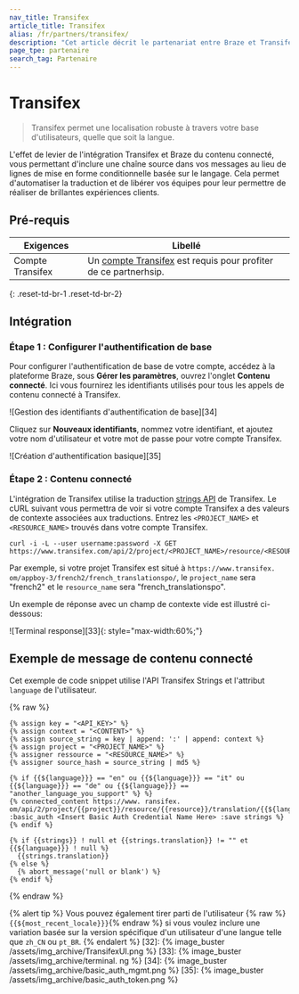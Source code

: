 ```yaml
---
nav_title: Transifex
article_title: Transifex
alias: /fr/partners/transifex/
description: "Cet article décrit le partenariat entre Braze et Transifex, une plateforme de localisation qui vous permet d'automatiser la traduction et de libérer vos équipes pour leur offrir des expériences clients brillantes."
page_tpe: partenaire
search_tag: Partenaire
---
```


# Transifex

> Transifex permet une localisation robuste à travers votre base d'utilisateurs, quelle que soit la langue.

L'effet de levier de l'intégration Transifex et Braze du contenu connecté, vous permettant d'inclure une chaîne source dans vos messages au lieu de lignes de mise en forme conditionnelle basée sur le langage. Cela permet d'automatiser la traduction et de libérer vos équipes pour leur permettre de réaliser de brillantes expériences clients.

## Pré-requis

| Exigences        | Libellé                                                                                              |
| ---------------- | ---------------------------------------------------------------------------------------------------- |
| Compte Transifex | Un [compte Transifex](https://www.transifex.com/signin/) est requis pour profiter de ce partnerhsip. |
{: .reset-td-br-1 .reset-td-br-2}

## Intégration

### Étape 1 : Configurer l'authentification de base

Pour configurer l'authentification de base de votre compte, accédez à la plateforme Braze, sous __Gérer les paramètres__, ouvrez l'onglet __Contenu connecté__. Ici vous fournirez les identifiants utilisés pour tous les appels de contenu connecté à Transifex.

!\[Gestion des identifiants d'authentification de base\]\[34\]

Cliquez sur __Nouveaux identifiants__, nommez votre identifiant, et ajoutez votre nom d'utilisateur et votre mot de passe pour votre compte Transifex.

!\[Création d'authentification basique\]\[35\]

### Étape 2 : Contenu connecté

L'intégration de Transifex utilise la traduction [strings API][31] de Transifex. Le cURL suivant vous permettra de voir si votre compte Transifex a des valeurs de contexte associées aux traductions. Entrez les `<PROJECT_NAME>` et `<RESOURCE_NAME>` trouvés dans votre compte Transifex.

```
curl -i -L --user username:password -X GET https://www.transifex.com/api/2/project/<PROJECT_NAME>/resource/<RESOURCE_NAME>/translation/fr/strings
```

Par exemple, si votre projet Transifex est situé à `https://www.transifex. om/appboy-3/french2/french_translationspo/`, le `project_name` sera "french2" et le `resource_name` sera "french_translationspo".

Un exemple de réponse avec un champ de contexte vide est illustré ci-dessous:

!\[Terminal response\]\[33\]{: style="max-width:60%;"}

## Exemple de message de contenu connecté

Cet exemple de code snippet utilise l'API Transifex Strings et l'attribut `language` de l'utilisateur.

{% raw %}
```
{% assign key = "<API_KEY>" %}
{% assign context = "<CONTENT>" %}
{% assign source_string = key | append: ':' | append: context %}
{% assign project = "<PROJECT_NAME>" %}
{% assigner ressource = "<RESOURCE_NAME>" %}
{% assigner source_hash = source_string | md5 %}

{% if {{${language}}} == "en" ou {{${language}}} == "it" ou {{${language}}} == "de" ou {{${language}}} == "another_language_you_support" %} %}
{% connected_content https://www. ransifex. om/api/2/project/{{project}}/resource/{{resource}}/translation/{{${language}}}/string/{{source_hash}}/ :basic_auth <Insert Basic Auth Credential Name Here> :save strings %}
{% endif %}

{% if {{strings}} ! null et {{strings.translation}} != "" et {{${language}}} ! null %}
  {{strings.translation}}
{% else %}
  {% abort_message('null or blank') %}
{% endif %}
```
{% endraw %}

{% alert tip %}
Vous pouvez également tirer parti de l'utilisateur {% raw %}`{{${most_recent_locale}}}`{% endraw %} si vous voulez inclure une variation basée sur la version spécifique d'un utilisateur d'une langue telle que `zh_CN` ou `pt_BR`.
{% endalert %}
[32]: {% image_buster /assets/img_archive/TransifexUI.png %} [33]: {% image_buster /assets/img_archive/terminal. ng %} [34]: {% image_buster /assets/img_archive/basic_auth_mgmt.png %} [35]: {% image_buster /assets/img_archive/basic_auth_token.png %}

[31]: https://docs.transifex.com/api/translation-strings
